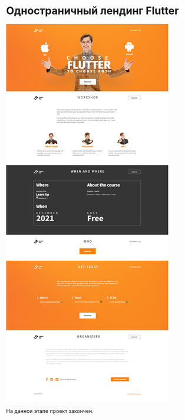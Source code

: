 # Одностраничный лендинг Flutter
![Screenshot](./assets/fullScreen.png)

На даннои этапе проект закончен.
